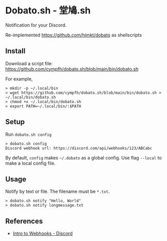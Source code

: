 # Dobato.sh - 堂鳩.sh

Notification for your Discord.

Re-implemented https://github.com/himkt/dobato as shellscripts

## Install

Download a script file:
https://github.com/cympfh/dobato.sh/blob/main/bin/dobato.sh

For example,

```shell
> mkdir -p ~/.local/bin
> wget https://github.com/cympfh/dobato.sh/blob/main/bin/dobato.sh > ~/.local/bin/dobato.sh
> chmod +x ~/.local/bin/dobato.sh
> export PATH=~/.local/bin/:$PATH
```

## Setup

Run `dobato.sh config`

```shell
> dobato.sh config
Discord webhook url: https://discord.com/api/webhooks/123/ABCabc
```

By default, `config` makes `~/.dobato` as a global config.
Use flag `--local` to make a local config file.

## Usage

Notify by text or file.
The filename must be `*.txt`.

```shell
> dobato.sh notify "Hello, World"
> dobato.sh notify longmessage.txt
```

## References

- [Intro to Webhooks - Discord](https://support.discord.com/hc/en-us/articles/228383668-Intro-to-Webhooks)

